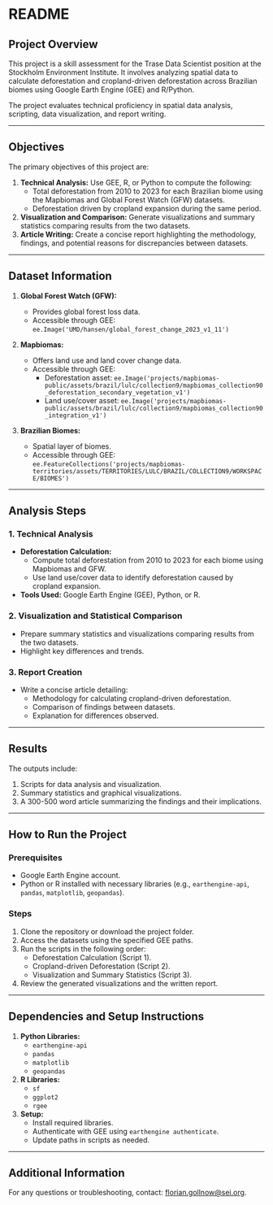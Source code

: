 # README

## Project Overview
This project is a skill assessment for the Trase Data Scientist position at the Stockholm Environment Institute. It involves analyzing spatial data to calculate deforestation and cropland-driven deforestation across Brazilian biomes using Google Earth Engine (GEE) and R/Python.

The project evaluates technical proficiency in spatial data analysis, scripting, data visualization, and report writing.

---

## Objectives
The primary objectives of this project are:
1. **Technical Analysis:** Use GEE, R, or Python to compute the following:
   - Total deforestation from 2010 to 2023 for each Brazilian biome using the Mapbiomas and Global Forest Watch (GFW) datasets.
   - Deforestation driven by cropland expansion during the same period.
2. **Visualization and Comparison:** Generate visualizations and summary statistics comparing results from the two datasets.
3. **Article Writing:** Create a concise report highlighting the methodology, findings, and potential reasons for discrepancies between datasets.

---

## Dataset Information
1. **Global Forest Watch (GFW):**
   - Provides global forest loss data.
   - Accessible through GEE: `ee.Image('UMD/hansen/global_forest_change_2023_v1_11')`

2. **Mapbiomas:**
   - Offers land use and land cover change data.
   - Accessible through GEE:
     - Deforestation asset: `ee.Image('projects/mapbiomas-public/assets/brazil/lulc/collection9/mapbiomas_collection90_deforestation_secondary_vegetation_v1')`
     - Land use/cover asset: `ee.Image('projects/mapbiomas-public/assets/brazil/lulc/collection9/mapbiomas_collection90_integration_v1')`

3. **Brazilian Biomes:**
   - Spatial layer of biomes.
   - Accessible through GEE: `ee.FeatureCollections('projects/mapbiomas-territories/assets/TERRITORIES/LULC/BRAZIL/COLLECTION9/WORKSPACE/BIOMES')`

---

## Analysis Steps
### 1. Technical Analysis
   - **Deforestation Calculation:**
     - Compute total deforestation from 2010 to 2023 for each biome using Mapbiomas and GFW.
     - Use land use/cover data to identify deforestation caused by cropland expansion.
   - **Tools Used:** Google Earth Engine (GEE), Python, or R.

### 2. Visualization and Statistical Comparison
   - Prepare summary statistics and visualizations comparing results from the two datasets.
   - Highlight key differences and trends.

### 3. Report Creation
   - Write a concise article detailing:
     - Methodology for calculating cropland-driven deforestation.
     - Comparison of findings between datasets.
     - Explanation for differences observed.

---

## Results
The outputs include:
1. Scripts for data analysis and visualization.
2. Summary statistics and graphical visualizations.
3. A 300-500 word article summarizing the findings and their implications.

---

## How to Run the Project
### Prerequisites
- Google Earth Engine account.
- Python or R installed with necessary libraries (e.g., `earthengine-api`, `pandas`, `matplotlib`, `geopandas`).

### Steps
1. Clone the repository or download the project folder.
2. Access the datasets using the specified GEE paths.
3. Run the scripts in the following order:
   - Deforestation Calculation (Script 1).
   - Cropland-driven Deforestation (Script 2).
   - Visualization and Summary Statistics (Script 3).
4. Review the generated visualizations and the written report.

---

## Dependencies and Setup Instructions
1. **Python Libraries:**
   - `earthengine-api`
   - `pandas`
   - `matplotlib`
   - `geopandas`
2. **R Libraries:**
   - `sf`
   - `ggplot2`
   - `rgee`
3. **Setup:**
   - Install required libraries.
   - Authenticate with GEE using `earthengine authenticate`.
   - Update paths in scripts as needed.

---

## Additional Information
For any questions or troubleshooting, contact: [florian.gollnow@sei.org](mailto:florian.gollnow@sei.org).


